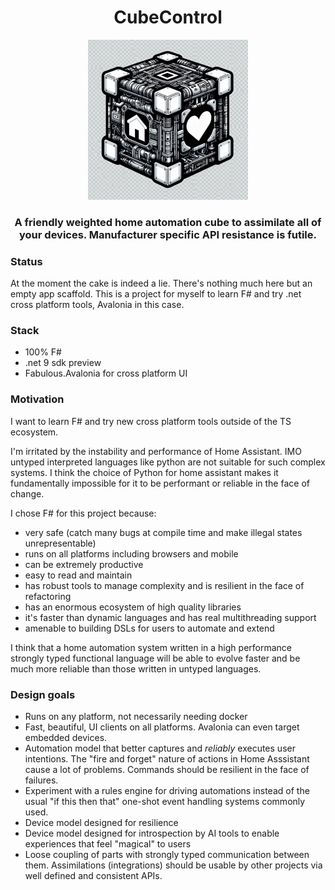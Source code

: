 

<div align="center">
<h1>CubeControl</h1>
  <img src="https://github.com/evelant/CubeControl/blob/main/assets/icon1.jpeg?raw=true" width="256" height="256" alt="description" />
    <h3>
A friendly weighted home automation cube to assimilate all of your devices. Manufacturer specific API resistance is futile.
</h3>
</div>


### Status

At the moment the cake is indeed a lie. There's nothing much here but an empty app scaffold. 
This is a project for myself to learn F# and try .net cross platform tools, Avalonia in this case.

### Stack
* 100% F#
* .net 9 sdk preview
* Fabulous.Avalonia for cross platform UI

### Motivation
I want to learn F# and try new cross platform tools outside of the TS ecosystem.

I'm irritated by the instability and performance of Home Assistant. 
IMO untyped interpreted languages like python are not suitable for such complex systems. 
I think the choice of Python for home assistant makes it fundamentally impossible for it to be performant or reliable in the face of change.

I chose F# for this project because:
* very safe (catch many bugs at compile time and make illegal states unrepresentable)
* runs on all platforms including browsers and mobile
* can be extremely productive
* easy to read and maintain
* has robust tools to manage complexity and is resilient in the face of refactoring
* has an enormous ecosystem of high quality libraries
* it's faster than dynamic languages and has real multithreading support
* amenable to building DSLs for users to automate and extend

I think that a home automation system written in a high performance strongly typed functional language will be able to evolve faster and be much more reliable than those written in untyped languages.

### Design goals

* Runs on any platform, not necessarily needing docker
* Fast, beautiful, UI clients on all platforms. Avalonia can even target embedded devices.
* Automation model that better captures and _reliably_ executes user intentions. The "fire and forget" nature of actions in Home Asssistant cause a lot of problems. Commands should be resilient in the face of failures.
* Experiment with a rules engine for driving automations instead of the usual "if this then that" one-shot event handling systems commonly used.
* Device model designed for resilience
* Device model designed for introspection by AI tools to enable experiences that feel "magical" to users
* Loose coupling of parts with strongly typed communication between them. Assimilations (integrations) should be usable by other projects via well defined and consistent APIs.
